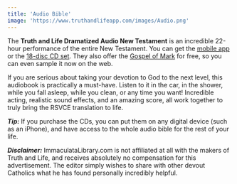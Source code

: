 ```yaml
---
title: 'Audio Bible'
image: 'https://www.truthandlifeapp.com/images/Audio.png'
---
```


The **Truth and Life Dramatized Audio New Testament** is an incredible 22-hour performance of the entire New Testament. You can get the [mobile app](https://www.truthandlifeapp.com/) or the [18-disc CD set](https://www.truthandlifeapp.com/audio.html). They also offer the [Gospel of Mark](https://www.truthandlifeapp.com/WebBibleTAL/WebPlayer.aspx) for free, so you can even sample it now on the web.

If you are serious about taking your devotion to God to the next level, this audiobook is practically a must-have. Listen to it in the car, in the shower, while you fall asleep, while you clean, or any time you want! Incredible acting, realistic sound effects, and an amazing score, all work together to truly bring the RSVCE translation to life.

***Tip:*** If you purchase the CDs, you can put them on any digital device (such as an iPhone), and have access to the whole audio bible for the rest of your life.

***Disclaimer:*** ImmaculataLibrary.com is not affiliated at all with the makers of Truth and Life, and receives absolutely no compensation for this advertisement. The editor simply wishes to share with other devout Catholics what he has found personally incredibly helpful.

